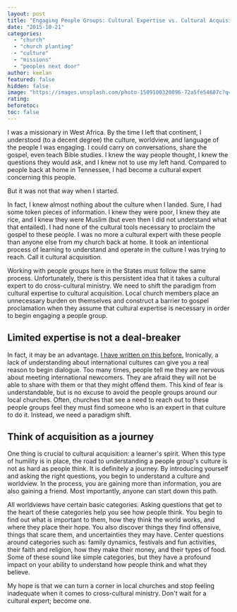 ```yaml
---
layout: post
title: "Engaging People Groups: Cultural Expertise vs. Cultural Acquisition"
date: "2015-10-21"
categories: 
  - "church"
  - "church planting"
  - "culture"
  - "missions"
  - "peoples next door"
author: keelan
featured: false
hidden: false
image: "https://images.unsplash.com/photo-1509100320096-72a5fe54607c?q=80&w=2072&auto=format&fit=crop&ixlib=rb-4.0.3&ixid=M3wxMjA3fDB8MHxwaG90by1wYWdlfHx8fGVufDB8fHx8fA%3D%3D"
rating:
beforetoc:
toc: false
---
```


I was a missionary in West Africa. By the time I left that continent, I understood (to a decent degree) the culture, worldview, and language of the people I was engaging. I could carry on conversations, share the gospel, even teach Bible studies. I knew the way people thought, I knew the questions they would ask, and I knew not to use my left hand. Compared to people back at home in Tennessee, I had become a cultural expert concerning this people.

But it was not that way when I started.

In fact, I knew almost nothing about the culture when I landed. Sure, I had some token pieces of information. I knew they were poor, I knew they ate rice, and I knew they were Muslim (but even then I did not understand what that entailed). I had none of the cultural tools necessary to proclaim the gospel to these people. I was no more a cultural expert with these people than anyone else from my church back at home. It took an intentional process of learning to understand and operate in the culture I was trying to reach. Call it cultural acquisition.

Working with people groups here in the States must follow the same process. Unfortunately, there is this persistent idea that it takes a cultural expert to do cross-cultural ministry. We need to shift the paradigm from cultural expertise to cultural acquisition. Local church members place an unnecessary burden on themselves and construct a barrier to gospel proclamation when they assume that cultural expertise is necessary in order to begin engaging a people group.

## **Limited expertise is not a deal-breaker**

In fact, it may be an advantage. [I have written on this before.](http://blog.keelancook.com/2015/07/how-to-be-a-missionary-without-being-a-missionary.html "How to be a Missionary Without Being a “Missionary”") Ironically, a lack of understanding about international cultures can give you a real reason to begin dialogue. Too many times, people tell me they are nervous about meeting international newcomers. They are afraid they will not be able to share with them or that they might offend them. This kind of fear is understandable, but is no excuse to avoid the people groups around our local churches. Often, churches that see a need to reach out to these people groups feel they must find someone who is an expert in that culture to do it. Instead, we need a paradigm shift.

## **Think of acquisition as a journey**

One thing is crucial to cultural acquisition: a learner's spirit. When this type of humility is in place, the road to understanding a people group's culture is not as hard as people think. It is definitely a journey. By introducing yourself and asking the right questions, you begin to understand a culture and worldview. In the process, you are gaining more than information, you are also gaining a friend. Most importantly, anyone can start down this path.

All worldviews have certain basic categories. Asking questions that get to the heart of these categories help you see how people think. You begin to find out what is important to them, how they think the world works, and where they place their hope. You also discover things they find offensive, things that scare them, and uncertainties they may have. Center questions around categories such as: family dynamics, festivals and fun activities, their faith and religion, how they make their money, and their types of food. Some of these sound like simple categories, but they have a profound impact on your ability to understand how people think and what they believe.

My hope is that we can turn a corner in local churches and stop feeling inadequate when it comes to cross-cultural ministry. Don't wait for a cultural expert; become one.
